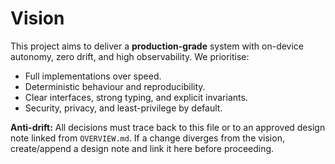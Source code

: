 # Vision

This project aims to deliver a **production-grade** system with on-device autonomy, zero drift, and high observability. We prioritise:

- Full implementations over speed.
- Deterministic behaviour and reproducibility.
- Clear interfaces, strong typing, and explicit invariants.
- Security, privacy, and least-privilege by default.

**Anti-drift:** All decisions must trace back to this file or to an approved design note linked from `OVERVIEW.md`. If a change diverges from the vision, create/append a design note and link it here before proceeding.
